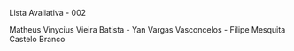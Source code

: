 Lista Avaliativa - 002

Matheus Vinycius Vieira Batista - Yan Vargas Vasconcelos - Filipe Mesquita Castelo Branco

